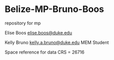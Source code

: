 # Belize-MP-Bruno-Boos
repository for mp 

Elise Boos
elise.boos@duke.edu

Kelly Bruno
kelly.a.bruno@duke.edu
MEM Student

Space reference for data CRS = 26716